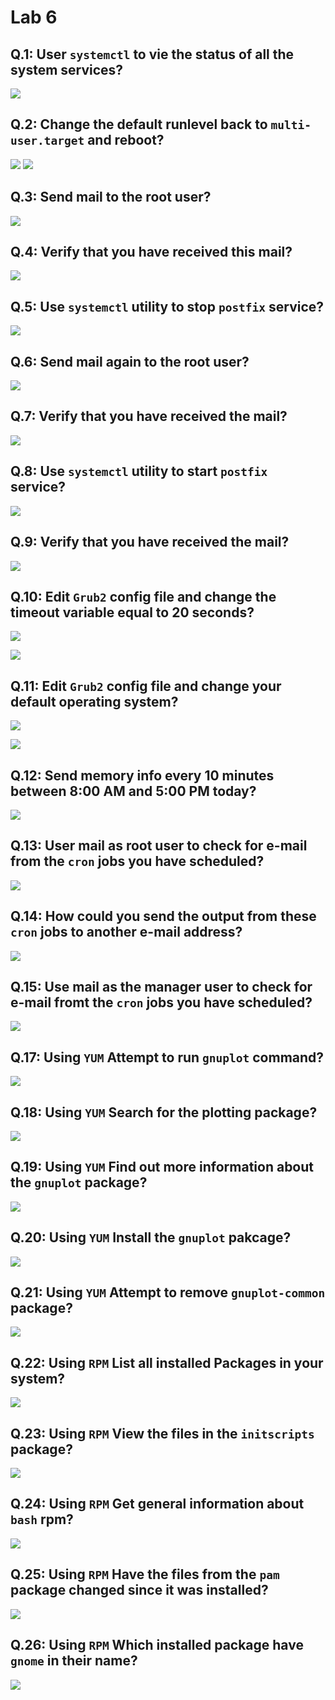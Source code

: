# Lab 6

## Q.1: User `systemctl` to vie the status of all the system services?

![](./imgs/linux-lab6-1.png)

## Q.2: Change the default runlevel back to `multi-user.target` and reboot?

![](./imgs/linux-lab6-2-a.png)
![](imgs/linux-lab6-2-b.jpeg)

## Q.3: Send mail to the root user?

![](./imgs/linux-lab6-3.png)

## Q.4: Verify that you have received this mail?

![](./imgs/linux-lab6-4.png)

## Q.5: Use `systemctl` utility to stop `postfix` service?

![](./imgs/linux-lab6-5.png)

## Q.6: Send mail again to the root user?

![](./imgs/linux-lab6-6.png)

## Q.7: Verify that you have received the mail?

![](./imgs/linux-lab6-7.png)

## Q.8: Use `systemctl` utility to start `postfix` service?

![](./imgs/linux-lab6-8.png)

## Q.9: Verify that you have received the mail?

![](./imgs/linux-lab6-9.png)

## Q.10: Edit `Grub2` config file and change the timeout variable equal to 20 seconds?

![](./imgs/linux-lab6-10-a.png)

![](./imgs/linux-lab6-10-b.png)

## Q.11: Edit `Grub2` config file and change your default operating system?

![](./imgs/linux-lab6-11-a.png)

![](./imgs/linux-lab6-11-b.png)

## Q.12: Send memory info every 10 minutes between 8:00 AM and 5:00 PM today?

![](./imgs/linux-lab6-12.png)

## Q.13: User mail as root user to check for e-mail from the `cron` jobs you have scheduled?

![](./imgs/linux-lab6-13.png)

## Q.14: How could you send the output from these `cron` jobs to another e-mail address?

![](./imgs/linux-lab6-14.png)

## Q.15: Use mail as the manager user to check for e-mail fromt the `cron` jobs you have scheduled?

![](./imgs/linux-lab6-15.png)

## Q.17: Using `YUM` Attempt to run `gnuplot` command?

![](./imgs/linux-lab6-17.png)

## Q.18: Using `YUM` Search for the plotting package?

![](./imgs/linux-lab6-18.png)

## Q.19: Using `YUM` Find out more information about the `gnuplot` package?

![](./imgs/linux-lab6-19.png)

## Q.20: Using `YUM` Install the `gnuplot` pakcage?

![](./imgs/linux-lab6-20.png)

## Q.21: Using `YUM` Attempt to remove `gnuplot-common` package?

![](./imgs/linux-lab6-21.png)

## Q.22: Using `RPM` List all installed Packages in your system?

![](./imgs/linux-lab6-22.png)

## Q.23: Using `RPM` View the files in the `initscripts` package?

![](./imgs/linux-lab6-23.png)

## Q.24: Using `RPM` Get general information about `bash` rpm?

![](./imgs/linux-lab6-24.png)

## Q.25: Using `RPM` Have the files from the `pam` package changed since it was installed?

![](./imgs/linux-lab6-25.png)

## Q.26: Using `RPM` Which installed package have `gnome` in their name?

![](./imgs/linux-lab6-26.png)
